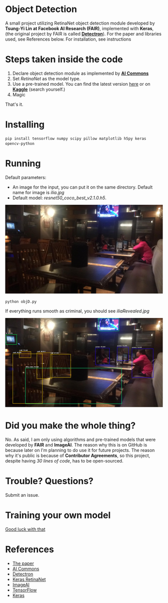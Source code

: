 # Object Detection

A small project utilizing RetinaNet object detection module developed by **Tsung-Yi Lin at Facebook AI Research (FAIR)**, implemented with **Keras**, (the original project by FAIR is called [**Detectron**](https://github.com/facebookresearch/Detectron)).  For the paper and libraries used, see References below.  For installation, see instructions

# Steps taken inside the code

  1. Declare object detection module as implemented by [**AI Commons**](https://commons.specpal.science/projects/)
  2. Set *RetinaNet* as the model type.
  3. Use a pre-trained model.  You can find the latest version [here](https://github.com/fizyr/keras-retinanet/releases) or on [**Kaggle**](https://www.kaggle.com/) (search yourself.)
  4. Magic

That's it.

# Installing
```
pip install tensorflow numpy scipy pillow matplotlib h5py keras opencv-python
```

# Running
Default parameters:
- An image for the input, you can put it on the same directory.  Default name for image is *ilia.jpg*
- Default model: *resnet50_coco_best_v2.1.0.h5*.

![ilia.jpg](https://github.com/ionwyn/object-detection/blob/master/ilia.jpg "logo")
```
python objD.py
```
If everything runs smooth as criminal, you should see *iliaRevealed.jpg*

![iliaRevealed.jpg](https://github.com/ionwyn/object-detection/blob/master/iliaRevealed.jpg "logo2")

# Did you make the whole thing?

No.  As said, I am only using algorithms and pre-trained models that were developed by **FAIR** and **ImageAI**.  The reason why this is on GitHub is because later on I'm planning to do use it for future projects.  The reason why it's public is because of **Contributor Agreements**, so this project, despite having *30 lines of code*, has to be open-sourced.

# Trouble? Questions?

Submit an issue.

# Training your own model

[Good luck with that](https://github.com/fizyr/keras-retinanet)

# References

- [The paper](https://arxiv.org/pdf/1708.02002.pdf)
- [AI Commons](https://commons.specpal.science/)
- [Detectron](https://github.com/facebookresearch/Detectron)
- [Keras RetinaNet](https://github.com/fizyr/keras-retinanet)
- [ImageAI](https://github.com/OlafenwaMoses/ImageAI)
- [TensorFlow](https://github.com/tensorflow/tensorflow)
- [Keras](https://github.com/keras-team/keras)
